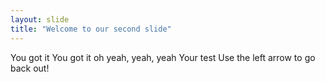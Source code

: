 ```yaml
---
layout: slide
title: "Welcome to our second slide"
---
```

You got it You got it oh yeah, yeah, yeah
Your test 
Use the left arrow to go back out!
